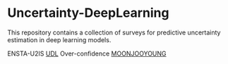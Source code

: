 # Uncertainty-DeepLearning
This repository contains a collection of surveys for predictive uncertainty estimation in deep learning models.


ENSTA-U2IS [UDL](https://issueantenna.com/repo/ENSTA-U2IS/awesome-uncertainty-deeplearning)
Over-confidence [MOONJOOYOUNG](https://github.com/MOONJOOYOUNG/Deep-learning-Uncertainty-papers)

